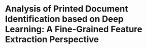# Analysis of Printed Document Identification based on Deep Learning: A Fine-Grained Feature Extraction Perspective
 
